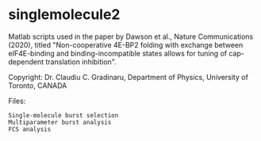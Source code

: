 # singlemolecule2
Matlab scripts used in the paper by Dawson et al., Nature Communications (2020), titled "Non-cooperative 4E-BP2 folding with exchange between eIF4E-binding and binding-incompatible states allows for tuning of cap-dependent translation inhibition".

Copyright: Dr. Claudiu C. Gradinaru, Department of Physics, University of Toronto, CANADA

Files:

    Single-molecule burst selection
    Multiparameter burst analysis
    FCS analysis
